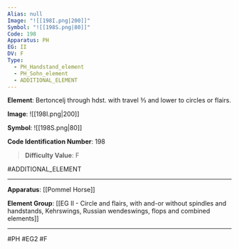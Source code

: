```yaml
---
Alias: null
Image: "![[198I.png|200]]"
Symbol: "![[198S.png|80]]"
Code: 198
Apparatus: PH
EG: II
DV: F
Type:
  - PH_Handstand_element
  - PH_Sohn_element
  - ADDITIONAL_ELEMENT
---
```

**Element**: Bertoncelj through hdst. with travel 3⁄3 and lower to circles or flairs.

**Image**:
![[198I.png|200]]

**Symbol**:
![[198S.png|80]]

**Code Identification Number**: 198

>**Difficulty Value**: F

#ADDITIONAL_ELEMENT
___
**Apparatus**: [[Pommel Horse]]

**Element Group**: [[EG II - Circle and flairs, with and-or without spindles and handstands, Kehrswings, Russian wendeswings, flops and combined elements]]
___
#PH #EG2 #F
